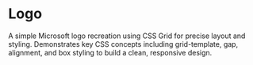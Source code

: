 # Logo
A simple Microsoft logo recreation using CSS Grid for precise layout and styling. Demonstrates key CSS concepts including grid-template, gap, alignment, and box styling to build a clean, responsive design.
